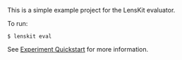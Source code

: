 This is a simple example project for the LensKit evaluator.

To run:

    $ lenskit eval

See [Experiment Quickstart](http://lenskit.org./documentation/evaluator/quickstart/) for more
information.
